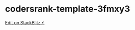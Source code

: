 # codersrank-template-3fmxy3

[Edit on StackBlitz ⚡️](https://stackblitz.com/edit/codersrank-template-3fmxy3)